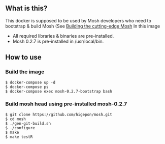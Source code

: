 ## What is this?
 This docker is supposed to be used by Mosh developers who need to bootstrap & build Mosh (See [Building the cutting-edge Mosh](https://github.com/higepon/mosh/blob/master/README.md#building-the-cutting-edge-mosh)
 In this image
 - All required libraries & binaries are pre-installed.
 - Mosh 0.2.7 is pre-installed in /usr/local/bin.

## How to use
### Build the image
```
$ docker-compose up -d
$ docker-compose ps
$ docker-compose exec mosh-0.2.7-bootstrap bash
```
### Build mosh head using pre-installed mosh-0.2.7
```
$ git clone https://github.com/higepon/mosh.git
$ cd mosh
$ ./gen-git-build.sh
$ ./configure
$ make
$ make testR
```
